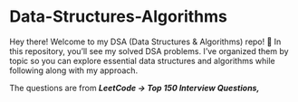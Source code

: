 # Data-Structures-Algorithms

Hey there! Welcome to my DSA (Data Structures & Algorithms) repo! 🚀 In this repository, you’ll see my solved DSA problems. I’ve organized them by topic so you can explore essential data structures and algorithms while following along with my approach.

The questions are from _**LeetCode → Top 150 Interview Questions,**_
